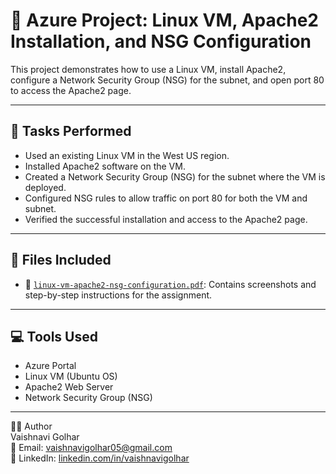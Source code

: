 # 📘 Azure Project: Linux VM, Apache2 Installation, and NSG Configuration

This project demonstrates how to use a Linux VM, install Apache2, configure a Network Security Group (NSG) for the subnet, and open port 80 to access the Apache2 page.

---

## 📝 Tasks Performed

- Used an existing Linux VM in the West US region.
- Installed Apache2 software on the VM.
- Created a Network Security Group (NSG) for the subnet where the VM is deployed.
- Configured NSG rules to allow traffic on port 80 for both the VM and subnet.
- Verified the successful installation and access to the Apache2 page.

---

## 📂 Files Included

- 📄 [`linux-vm-apache2-nsg-configuration.pdf`](./linux-vm-apache2-nsg-configuration.pdf): Contains screenshots and step-by-step instructions for the assignment.

---

## 💻 Tools Used

- Azure Portal
- Linux VM (Ubuntu OS)
- Apache2 Web Server
- Network Security Group (NSG)

---

👩‍💻 Author  
Vaishnavi Golhar  
📧 Email: vaishnavigolhar05@gmail.com  
🔗 LinkedIn: [linkedin.com/in/vaishnavigolhar](https://www.linkedin.com/in/vaishnavigolhar)


